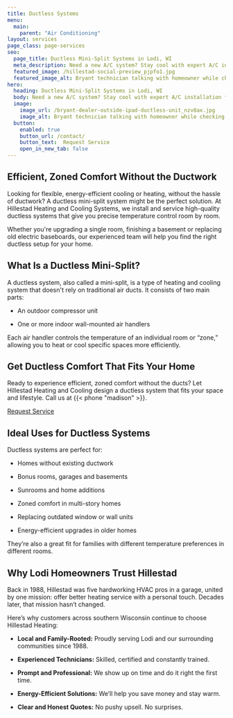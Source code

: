 ```yaml
---
title: Ductless Systems
menu:
  main:
    parent: "Air Conditioning"
layout: services
page_class: page-services
seo:
  page_title: Ductless Mini-Split Systems in Lodi, WI
  meta_description: Need a new A/C system? Stay cool with expert A/C installation from Hillestad. Trusted by Wisconsin homeowners for over 30 years.
  featured_image: /hillestad-social-preview_pjpfo1.jpg
  featured_image_alt: Bryant technician talking with homeowner while checking air filter and furnace
hero: 
  heading: Ductless Mini-Split Systems in Lodi, WI
  body: Need a new A/C system? Stay cool with expert A/C installation from Hillestad Heating and Cooling Systems. Trusted by Wisconsin homeowners for over 30 years.
  image: 
    image_url: /bryant-dealer-outside-ipad-ductless-unit_nzv8ax.jpg
    image_alt: Bryant technician talking with homeowner while checking air filter and furnace
  button:
    enabled: true
    button_url: /contact/ 
    button_text:  Request Service
    open_in_new_tab: false
---
```


## Efficient, Zoned Comfort Without the Ductwork

Looking for flexible, energy-efficient cooling or heating, without the hassle of ductwork? A ductless mini-split system might be the perfect solution. At Hillestad Heating and Cooling Systems, we install and service high-quality ductless systems that give you precise temperature control room by room.

Whether you're upgrading a single room, finishing a basement or replacing old electric baseboards, our experienced team will help you find the right ductless setup for your home.

## What Is a Ductless Mini-Split?

A ductless system, also called a mini-split, is a type of heating and cooling system that doesn't rely on traditional air ducts. It consists of two main parts:

*	An outdoor compressor unit

*	One or more indoor wall-mounted air handlers

Each air handler controls the temperature of an individual room or “zone,” allowing you to heat or cool specific spaces more efficiently.

<div class="breakout bg-black flow">
  <h2 class="no-margin">Get Ductless Comfort That Fits Your Home</h2>
  <p class="site-cta__middle">Ready to experience efficient, zoned comfort without the ducts? Let Hillestad Heating and Cooling design a ductless system that fits your space and lifestyle. Call us at {{< phone "madison" >}}.</p>
  <a class="btn btn--primary" href="/contact/">Request Service</a>
</div>

## Ideal Uses for Ductless Systems

Ductless systems are perfect for:

*	Homes without existing ductwork

*	Bonus rooms, garages and basements

*	Sunrooms and home additions

*	Zoned comfort in multi-story homes

*	Replacing outdated window or wall units

*	Energy-efficient upgrades in older homes

They’re also a great fit for families with different temperature preferences in different rooms.

## Why Lodi Homeowners Trust Hillestad

Back in 1988, Hillestad was five hardworking HVAC pros in a garage, united by one mission: offer better heating service with a personal touch. Decades later, that mission hasn’t changed.

Here’s why customers across southern Wisconsin continue to choose Hillestad Heating:

*	**Local and Family-Rooted:** Proudly serving Lodi and our surrounding communities since 1988.

*	**Experienced Technicians:** Skilled, certified and constantly trained.

*	**Prompt and Professional:** We show up on time and do it right the first time.

*	**Energy-Efficient Solutions:** We’ll help you save money and stay warm.

*	**Clear and Honest Quotes:** No pushy upsell. No surprises.